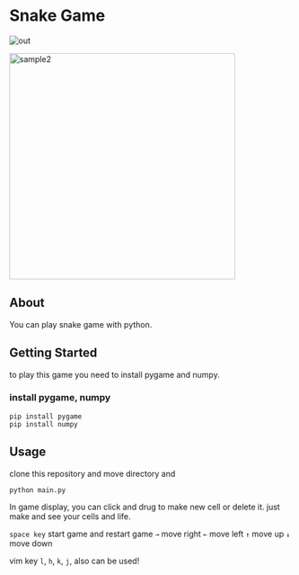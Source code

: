 # Snake Game
![ out](https://user-images.githubusercontent.com/33506506/59820839-598ef880-9366-11e9-8420-21f937958cf7.gif)

<img width="402" alt="sample2" src="https://user-images.githubusercontent.com/33506506/59819466-f059b600-9362-11e9-805e-d39364b61742.png">

## About
You can play snake game with python.


## Getting Started  
to play this game you need to install pygame and numpy.  
### install pygame, numpy
```
pip install pygame  
pip install numpy
```

## Usage
clone this repository and move directory and  
```
python main.py
```

In game display, you can click and drug to make new cell or delete it.
just make and see your cells and life.

```space key``` start game and restart game
```→```  move right
```←``` move left
```↑```  move up
```↓``` move down  

vim key 
```l```,
```h```,
```k```,
```j```,
also can be used!
